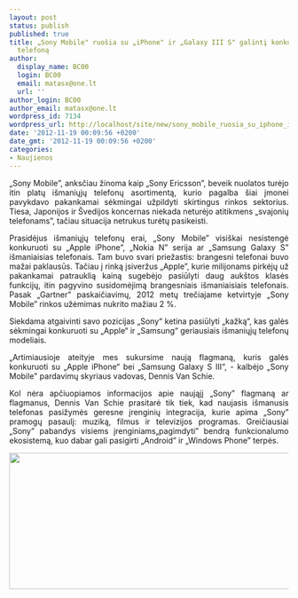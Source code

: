 ```yaml
---
layout: post
status: publish
published: true
title: „Sony Mobile" ruošia su „iPhone" ir „Galaxy III S" galintį konkuruoti išmanųjį
  telefoną
author:
  display_name: BC00
  login: BC00
  email: matasx@one.lt
  url: ''
author_login: BC00
author_email: matasx@one.lt
wordpress_id: 7134
wordpress_url: http://localhost/site/new/sony_mobile_ruosia_su_iphone_ir_galaxy_iii_s_galinti_konkuruoti_ismanuji_telefona/
date: '2012-11-19 00:09:56 +0200'
date_gmt: '2012-11-19 00:09:56 +0200'
categories:
- Naujienos
---
```

<p style="text-align: justify;">
	&bdquo;Sony Mobile&rdquo;, anksčiau žinoma kaip &bdquo;Sony Ericsson&rdquo;, beveik nuolatos turėjo itin platų i&scaron;maniųjų telefonų asortimentą, kurio pagalba &scaron;iai įmonei pavykdavo pakankamai sėkmingai užpildyti skirtingus rinkos sektorius. Tiesa, Japonijos ir &Scaron;vedijos koncernas niekada neturėjo atitikmens &bdquo;svajonių telefonams&rdquo;, tačiau situacija netrukus turėtų pasikeisti.</p>
<p style="text-align: justify;">
	Prasidėjus i&scaron;maniųjų telefonų erai, &bdquo;Sony Mobile&rdquo; visi&scaron;kai nesistengė konkuruoti su &bdquo;Apple iPhone&rdquo;, &bdquo;Nokia N&rdquo; serija ar &bdquo;Samsung Galaxy S&rdquo; i&scaron;maniaisias telefonais. Tam buvo svari priežastis: brangesni telefonai buvo mažai paklausūs. Tačiau į rinką įsiveržus &bdquo;Apple&rdquo;, kurie milijonams pirkėjų už pakankamai patrauklią kainą sugebėjo pasiūlyti daug auk&scaron;tos klasės funkcijų, itin pagyvino susidomėjimą brangesniais i&scaron;maniaisiais telefonais. Pasak &bdquo;Gartner&quot; paskaičiavimų, 2012 metų trečiajame ketvirtyje &bdquo;Sony Mobile&rdquo; rinkos užėmimas nukrito mažiau 2 %.</p>
<p style="text-align: justify;">
	Siekdama atgaivinti savo pozicijas &bdquo;Sony&ldquo; ketina pasiūlyti &bdquo;kažką&ldquo;, kas galės sėkmingai konkuruoti su &bdquo;Apple&ldquo; ir &bdquo;Samsung&ldquo; geriausiais i&scaron;maniųjų telefonų modeliais.</p>
<p style="text-align: justify;">
	&bdquo;Artimiausioje ateityje mes sukursime naują flagmaną, kuris galės konkuruoti su &bdquo;Apple iPhone&ldquo; bei &bdquo;Samsung Galaxy S III&ldquo;, - kalbėjo &bdquo;Sony Mobile&quot; pardavimų skyriaus vadovas, Dennis Van Schie.</p>
<p style="text-align: justify;">
	Kol nėra apčiuopiamos informacijos apie naująjį &bdquo;Sony&rdquo; flagmaną ar flagmanus, Dennis Van Schie prasitarė tik tiek, kad naujasis i&scaron;manusis telefonas pasižymės geresne įrenginių integracija, kurie apima &bdquo;Sony&rdquo; pramogų pasaulį: muziką, filmus ir televizijos programas. Greičiausiai &bdquo;Sony&rdquo; pabandys visiems įrenginiams&bdquo;pagimdyti&rdquo; bendrą funkcionalumo ekosistemą, kuo dabar gali pasigirti &bdquo;Android&rdquo; ir &bdquo;Windows Phone&rdquo; terpės.</p>
<p style="text-align: justify;">
	<img alt="" src="http://technews.lt/userfiles/image_php.jpg" style="width: 520px; height: 246px;" /></p>
